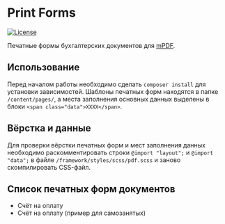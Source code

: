 # Print Forms

[![License](https://img.shields.io/badge/license-MIT-blue.svg)](LICENSE)

Печатные формы бухгалтерских документов для [mPDF](https://github.com/mpdf/mpdf).

## Использование
Перед началом работы необходимо сделать `composer install` для установки зависимостей.
Шаблоны печатных форм находятся в папке `/content/pages/`, а места заполнения основных данных выделены в блоки `<span class="data">XXXX</span>`.

## Вёрстка и данные
Для проверки вёрстки печатных форм и мест заполнения данных необходимо раскомментировать строки `@import "layout";` и `@import "data";` в файле `/framework/styles/scss/pdf.scss` и заново скомпилировать CSS-файл.

## Список печатных форм документов
- Счёт на оплату
- Счёт на оплату (пример для самозанятых)
